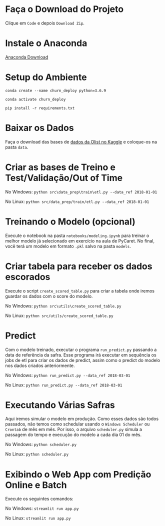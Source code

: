 # Faça o Download do Projeto

Clique em `Code` e depois `Download Zip`.

# Instale o Anaconda

[Anaconda Download](https://www.anaconda.com/products/individual)

# Setup do Ambiente

`
conda create --name churn_deploy python=3.6.9
`

`
conda activate churn_deploy
`

`
pip install -r requirements.txt
`


# Baixar os Dados
Faça o download das bases de [dados da Olist no Kaggle](https://www.kaggle.com/olistbr/brazilian-ecommerce) e coloque-os na pasta `data`.

# Criar as bases de Treino e Test/Validação/Out of Time
No Windows:
`
python src\data_prep\train\etl.py --data_ref 2018-01-01
`

No Linux:
`
python src/data_prep/train/etl.py --data_ref 2018-01-01
`

# Treinando o Modelo (opcional)
Execute o notebook na pasta `notebooks/modeling.ipynb` para treinar o melhor modelo já selecionado em exercício na aula de PyCaret.
No final, você terá um modelo em formato `.pkl` salvo na pasta `models`.

# Criar tabela para receber os dados escorados
Execute o script `create_scored_table.py` para criar a tabela onde iremos guardar os dados com o score do modelo.

No Windows:
`
python src\utils\create_scored_table.py
`

No Linux:
`
python src/utils/create_scored_table.py
`

# Predict
Com o modelo treinado, executar o programa `run_predict.py` passando a data de referência da safra. Esse programa irá
executar em sequência os jobs de etl para criar os dados de predict, assim como o predict do modelo nos dados criados anteriormente.

No Windows:
`
python run_predict.py --data_ref 2018-03-01
`

No Linux:
`
python run_predict.py --data_ref 2018-03-01
`

# Executando Várias Safras
Aqui iremos simular o modelo em produção. Como esses dados são todos passados, não temos como schedular usando o `Windows Scheduler` ou `Crontab` de mês em mês. Por isso, o arquivo `scheduler.py` simula a passagem do tempo e execução do modelo a cada dia 01 do mês.

No Windows:
`
python scheduler.py
`

No Linux:
`
python scheduler.py
`

# Exibindo o Web App com Predição Online e Batch
Execute os seguintes comandos:

No Windows:
`
streamlit run app.py
`

No Linux:
`
streamlit run app.py
`
